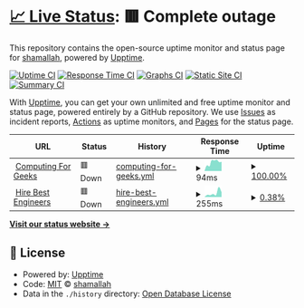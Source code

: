 # [📈 Live Status](https://shamallah.github.io/website-uptime): <!--live status--> **🟥 Complete outage**

This repository contains the open-source uptime monitor and status page for [shamallah](https://shamallah.github.io/website-uptime), powered by [Upptime](https://github.com/upptime/upptime).

[![Uptime CI](https://github.com/shamallah/website-uptime/workflows/Uptime%20CI/badge.svg)](https://github.com/shamallah/website-uptime/actions?query=workflow%3A%22Uptime+CI%22)
[![Response Time CI](https://github.com/shamallah/website-uptime/workflows/Response%20Time%20CI/badge.svg)](https://github.com/shamallah/website-uptime/actions?query=workflow%3A%22Response+Time+CI%22)
[![Graphs CI](https://github.com/shamallah/website-uptime/workflows/Graphs%20CI/badge.svg)](https://github.com/shamallah/website-uptime/actions?query=workflow%3A%22Graphs+CI%22)
[![Static Site CI](https://github.com/shamallah/website-uptime/workflows/Static%20Site%20CI/badge.svg)](https://github.com/shamallah/website-uptime/actions?query=workflow%3A%22Static+Site+CI%22)
[![Summary CI](https://github.com/shamallah/website-uptime/workflows/Summary%20CI/badge.svg)](https://github.com/shamallah/website-uptime/actions?query=workflow%3A%22Summary+CI%22)

With [Upptime](https://upptime.js.org), you can get your own unlimited and free uptime monitor and status page, powered entirely by a GitHub repository. We use [Issues](https://github.com/shamallah/website-uptime/issues) as incident reports, [Actions](https://github.com/shamallah/website-uptime/actions) as uptime monitors, and [Pages](https://shamallah.github.io/website-uptime) for the status page.

<!--start: status pages-->
<!-- This summary is generated by Upptime (https://github.com/upptime/upptime) -->
<!-- Do not edit this manually, your changes will be overwritten -->
<!-- prettier-ignore -->
| URL | Status | History | Response Time | Uptime |
| --- | ------ | ------- | ------------- | ------ |
| <img alt="" src="https://favicons.githubusercontent.com/computingforgeeks.com" height="13"> [Computing For Geeks](https://computingforgeeks.com) | 🟥 Down | [computing-for-geeks.yml](https://github.com/shamallah/website-uptime/commits/HEAD/history/computing-for-geeks.yml) | <details><summary><img alt="Response time graph" src="./graphs/computing-for-geeks/response-time-week.png" height="20"> 94ms</summary><br><a href="https://shamallah.github.io/website-uptime/history/computing-for-geeks"><img alt="Response time 132" src="https://img.shields.io/endpoint?url=https%3A%2F%2Fraw.githubusercontent.com%2Fshamallah%2Fwebsite-uptime%2FHEAD%2Fapi%2Fcomputing-for-geeks%2Fresponse-time.json"></a><br><a href="https://shamallah.github.io/website-uptime/history/computing-for-geeks"><img alt="24-hour response time 74" src="https://img.shields.io/endpoint?url=https%3A%2F%2Fraw.githubusercontent.com%2Fshamallah%2Fwebsite-uptime%2FHEAD%2Fapi%2Fcomputing-for-geeks%2Fresponse-time-day.json"></a><br><a href="https://shamallah.github.io/website-uptime/history/computing-for-geeks"><img alt="7-day response time 94" src="https://img.shields.io/endpoint?url=https%3A%2F%2Fraw.githubusercontent.com%2Fshamallah%2Fwebsite-uptime%2FHEAD%2Fapi%2Fcomputing-for-geeks%2Fresponse-time-week.json"></a><br><a href="https://shamallah.github.io/website-uptime/history/computing-for-geeks"><img alt="30-day response time 124" src="https://img.shields.io/endpoint?url=https%3A%2F%2Fraw.githubusercontent.com%2Fshamallah%2Fwebsite-uptime%2FHEAD%2Fapi%2Fcomputing-for-geeks%2Fresponse-time-month.json"></a><br><a href="https://shamallah.github.io/website-uptime/history/computing-for-geeks"><img alt="1-year response time 132" src="https://img.shields.io/endpoint?url=https%3A%2F%2Fraw.githubusercontent.com%2Fshamallah%2Fwebsite-uptime%2FHEAD%2Fapi%2Fcomputing-for-geeks%2Fresponse-time-year.json"></a></details> | <details><summary><a href="https://shamallah.github.io/website-uptime/history/computing-for-geeks">100.00%</a></summary><a href="https://shamallah.github.io/website-uptime/history/computing-for-geeks"><img alt="All-time uptime 99.99%" src="https://img.shields.io/endpoint?url=https%3A%2F%2Fraw.githubusercontent.com%2Fshamallah%2Fwebsite-uptime%2FHEAD%2Fapi%2Fcomputing-for-geeks%2Fuptime.json"></a><br><a href="https://shamallah.github.io/website-uptime/history/computing-for-geeks"><img alt="24-hour uptime 100.00%" src="https://img.shields.io/endpoint?url=https%3A%2F%2Fraw.githubusercontent.com%2Fshamallah%2Fwebsite-uptime%2FHEAD%2Fapi%2Fcomputing-for-geeks%2Fuptime-day.json"></a><br><a href="https://shamallah.github.io/website-uptime/history/computing-for-geeks"><img alt="7-day uptime 100.00%" src="https://img.shields.io/endpoint?url=https%3A%2F%2Fraw.githubusercontent.com%2Fshamallah%2Fwebsite-uptime%2FHEAD%2Fapi%2Fcomputing-for-geeks%2Fuptime-week.json"></a><br><a href="https://shamallah.github.io/website-uptime/history/computing-for-geeks"><img alt="30-day uptime 100.00%" src="https://img.shields.io/endpoint?url=https%3A%2F%2Fraw.githubusercontent.com%2Fshamallah%2Fwebsite-uptime%2FHEAD%2Fapi%2Fcomputing-for-geeks%2Fuptime-month.json"></a><br><a href="https://shamallah.github.io/website-uptime/history/computing-for-geeks"><img alt="1-year uptime 99.99%" src="https://img.shields.io/endpoint?url=https%3A%2F%2Fraw.githubusercontent.com%2Fshamallah%2Fwebsite-uptime%2FHEAD%2Fapi%2Fcomputing-for-geeks%2Fuptime-year.json"></a></details>
| <img alt="" src="https://favicons.githubusercontent.com/hirebestengineers.com" height="13"> [Hire Best Engineers](https://hirebestengineers.com/) | 🟥 Down | [hire-best-engineers.yml](https://github.com/shamallah/website-uptime/commits/HEAD/history/hire-best-engineers.yml) | <details><summary><img alt="Response time graph" src="./graphs/hire-best-engineers/response-time-week.png" height="20"> 255ms</summary><br><a href="https://shamallah.github.io/website-uptime/history/hire-best-engineers"><img alt="Response time 241" src="https://img.shields.io/endpoint?url=https%3A%2F%2Fraw.githubusercontent.com%2Fshamallah%2Fwebsite-uptime%2FHEAD%2Fapi%2Fhire-best-engineers%2Fresponse-time.json"></a><br><a href="https://shamallah.github.io/website-uptime/history/hire-best-engineers"><img alt="24-hour response time 0" src="https://img.shields.io/endpoint?url=https%3A%2F%2Fraw.githubusercontent.com%2Fshamallah%2Fwebsite-uptime%2FHEAD%2Fapi%2Fhire-best-engineers%2Fresponse-time-day.json"></a><br><a href="https://shamallah.github.io/website-uptime/history/hire-best-engineers"><img alt="7-day response time 255" src="https://img.shields.io/endpoint?url=https%3A%2F%2Fraw.githubusercontent.com%2Fshamallah%2Fwebsite-uptime%2FHEAD%2Fapi%2Fhire-best-engineers%2Fresponse-time-week.json"></a><br><a href="https://shamallah.github.io/website-uptime/history/hire-best-engineers"><img alt="30-day response time 219" src="https://img.shields.io/endpoint?url=https%3A%2F%2Fraw.githubusercontent.com%2Fshamallah%2Fwebsite-uptime%2FHEAD%2Fapi%2Fhire-best-engineers%2Fresponse-time-month.json"></a><br><a href="https://shamallah.github.io/website-uptime/history/hire-best-engineers"><img alt="1-year response time 241" src="https://img.shields.io/endpoint?url=https%3A%2F%2Fraw.githubusercontent.com%2Fshamallah%2Fwebsite-uptime%2FHEAD%2Fapi%2Fhire-best-engineers%2Fresponse-time-year.json"></a></details> | <details><summary><a href="https://shamallah.github.io/website-uptime/history/hire-best-engineers">0.38%</a></summary><a href="https://shamallah.github.io/website-uptime/history/hire-best-engineers"><img alt="All-time uptime 19.64%" src="https://img.shields.io/endpoint?url=https%3A%2F%2Fraw.githubusercontent.com%2Fshamallah%2Fwebsite-uptime%2FHEAD%2Fapi%2Fhire-best-engineers%2Fuptime.json"></a><br><a href="https://shamallah.github.io/website-uptime/history/hire-best-engineers"><img alt="24-hour uptime 0.00%" src="https://img.shields.io/endpoint?url=https%3A%2F%2Fraw.githubusercontent.com%2Fshamallah%2Fwebsite-uptime%2FHEAD%2Fapi%2Fhire-best-engineers%2Fuptime-day.json"></a><br><a href="https://shamallah.github.io/website-uptime/history/hire-best-engineers"><img alt="7-day uptime 0.38%" src="https://img.shields.io/endpoint?url=https%3A%2F%2Fraw.githubusercontent.com%2Fshamallah%2Fwebsite-uptime%2FHEAD%2Fapi%2Fhire-best-engineers%2Fuptime-week.json"></a><br><a href="https://shamallah.github.io/website-uptime/history/hire-best-engineers"><img alt="30-day uptime 1.47%" src="https://img.shields.io/endpoint?url=https%3A%2F%2Fraw.githubusercontent.com%2Fshamallah%2Fwebsite-uptime%2FHEAD%2Fapi%2Fhire-best-engineers%2Fuptime-month.json"></a><br><a href="https://shamallah.github.io/website-uptime/history/hire-best-engineers"><img alt="1-year uptime 19.64%" src="https://img.shields.io/endpoint?url=https%3A%2F%2Fraw.githubusercontent.com%2Fshamallah%2Fwebsite-uptime%2FHEAD%2Fapi%2Fhire-best-engineers%2Fuptime-year.json"></a></details>

<!--end: status pages-->

[**Visit our status website →**](https://shamallah.github.io/website-uptime)

## 📄 License

- Powered by: [Upptime](https://github.com/upptime/upptime)
- Code: [MIT](./LICENSE) © [shamallah](https://shamallah.github.io/website-uptime)
- Data in the `./history` directory: [Open Database License](https://opendatacommons.org/licenses/odbl/1-0/)
